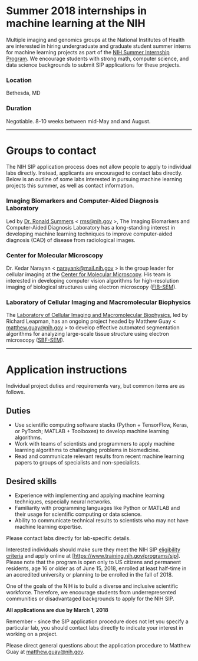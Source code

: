 # Summer 2018 internships in machine learning at the NIH
Multiple imaging and genomics groups at the National Institutes of Health are interested in hiring undergraduate and graduate student summer interns for machine learning projects as part of the [NIH Summer Internship Program](https://www.training.nih.gov/programs/sip). We encourage students with strong math, computer science, and data science backgrounds to submit SIP applications for these projects.

### Location
Bethesda, MD

### Duration
Negotiable. 8-10 weeks between mid-May and and August.

---
# Groups to contact
The NIH SIP application process does not allow people to apply to individual labs directly. Instead, applicants are encouraged to contact labs directly. Below is an outline of some labs interested in pursuing machine learning projects this summer, as well as contact information.

### Imaging Biomarkers and Computer-Aided Diagnosis Laboratory
Led by [Dr. Ronald Summers](https://clinicalcenter.nih.gov/about/SeniorStaff/ronald_summers.html) \< <rms@nih.gov> \>, The Imaging Biomarkers and Computer-Aided Diagnosis Laboratory has a long-standing interest in developing machine learning techniques to improve computer-aided diagnosis (CAD) of disease from radiological images. 

### Center for Molecular Microscopy
Dr. Kedar Narayan \< <narayank@mail.nih.gov> \> is the group leader for cellular imaging at the [Center for Molecular Microscopy](https://cmm.nci.nih.gov/research). His team is interested in developing computer vision algorithms for high-resolution imaging of biological structures using electron microscopy ([FIB-SEM](https://www.fei.com/introduction-to-electron-microscopy/fib/)).

### Laboratory of Cellular Imaging and Macromolecular Biophysics
The [Laboratory of Cellular Imaging and Macromolecular Biophysics](https://www.nibib.nih.gov/labs-at-nibib/laboratory-cellular-imaging-and-macromolecular-biophysics-lcimb), led by Richard Leapman, has an ongoing project headed by Matthew Guay \< <matthew.guay@nih.gov> \> to develop effective automated segmentation algorithms for analyzing large-scale tissue structure using electron microscopy ([SBF-SEM](https://en.wikipedia.org/wiki/Serial_block-face_scanning_electron_microscopy)).

---
# Application instructions
Individual project duties and requirements vary, but common items are as follows.

## Duties
* Use scientific computing software stacks (Python + TensorFlow, Keras, or PyTorch; MATLAB + Toolboxes) to develop machine learning algorithms.
* Work with teams of scientists and programmers to apply machine learning algorithms to challenging problems in biomedicine.
* Read and communicate relevant results from recent machine learning papers to groups of specialists and non-specialists.

## Desired skills
* Experience with implementing and applying machine learning techniques, especially neural networks.
* Familiarity with programming languages like Python or MATLAB and their usage for scientific computing or data science.
* Ability to communicate technical results to scientists who may not have machine learning expertise.

Please contact labs directly for lab-specific details.

Interested individuals should make sure they meet the NIH SIP [eligibility criteria](https://www.training.nih.gov/eligibility_wizard) and apply online at [https://www.training.nih.gov/programs/sip]. Please note that the program is open only to US citizens and permanent residents, age 16 or older as of June 15, 2018, enrolled at least half-time in an accredited university or planning to be enrolled in the fall of 2018.

One of the goals of the NIH is to build a diverse and inclusive scientific workforce. Therefore, we encourage students from underrepresented communities or disadvantaged backgrounds to apply for the NIH SIP.

**All applications are due by March 1, 2018**

Remember - since the SIP application procedure does not let you specify a particular lab, you should contact labs directly to indicate your interest in working on a project.

Please direct general questions about the application procedure to Matthew Guay at <matthew.guay@nih.gov>.
